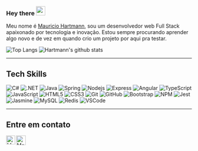 ### Hey there <img src="https://media.giphy.com/media/hvRJCLFzcasrR4ia7z/giphy.gif" width="25px">

Meu nome é [Mauricio Hartmann](https://www.linkedin.com/in/mauricio-hartmann/), sou um desenvolvedor web Full Stack apaixonado por tecnologia e inovação. Estou sempre procurando aprender algo novo e de vez em quando crio um projeto por aqui pra testar.

![Top Langs](https://github-readme-stats.vercel.app/api/top-langs/?username=hartmannm&theme=tokyonight&layout=compact)
![Hartmann's github stats](https://github-readme-stats.vercel.app/api?username=hartmannm&show_icons=true&theme=tokyonight)

-------------------------------------------

## Tech Skills

![C#](https://img.shields.io/badge/c%23-%23239120.svg?color=blueviolet&style=flat-square&logo=c-sharp&logoColor=white")
![.NET](https://img.shields.io/badge/.NET-5C2D91?style=flat-square&logo=.net&logoColor=white)
![Java](https://img.shields.io/badge/java-%23ED8B00.svg?style=flat-square&logo=java)
![Spring](https://img.shields.io/badge/spring-%236DB33F.svg?style=flat-square&logo=spring&logoColor=white)
![Nodejs](https://img.shields.io/badge/NodeJs-339933.svg?style=flat-square&logo=node.js&logoColor=white)
![Express](https://img.shields.io/badge/express.js-%23404d59.svg?style=flat-square&logo=express&logoColor=%2361DAFB)
![Angular](https://img.shields.io/badge/-Angular-DD0031?style=flat-square&logo=angular&logoColor=white)
![TypeScript](https://img.shields.io/badge/-TypeScrip-007ACC?logoColor=white&style=flat-square&logo=typescript)
![JavaScript](https://img.shields.io/badge/-JavaScript-black?style=flat-square&logo=javascript)
![HTML5](https://img.shields.io/badge/-HTML5-E34F26?style=flat-square&logo=html5&logoColor=white)
![CSS3](https://img.shields.io/badge/-CSS3-1572B6?style=flat-square&logo=css3)
![Git](https://img.shields.io/badge/-Git-black?style=flat-square&logo=git)
![GitHub](https://img.shields.io/badge/-GitHub-181717?style=flat-square&logo=github)
![Bootstrap](https://img.shields.io/badge/-Bootstrap-563D7C?style=flat-square&logo=bootstrap&logoColor=white)
![NPM](https://img.shields.io/badge/NPM-CB3837.svg?style=flat-square&logo=npm)
![Jest](https://img.shields.io/badge/-jest-%23C21325?style=flat-square&logo=jest&logoColor=white")
![Jasmine](https://img.shields.io/badge/-Jasmine-%238A4182?style=flat-square&logo=Jasmine&logoColor=white)
![MySQL](https://img.shields.io/badge/mysql-%2300f.svg?color=blue&style=flat-square&logo=mysql&logoColor=white)
![Redis](https://img.shields.io/badge/redis-%23DD0031.svg?style=flat-square&logo=redis&logoColor=white)
![VSCode](https://img.shields.io/badge/VisualStudioCode-0078d7.svg?style=flat-square&logo=visual-studio-code&logoColor=white)

-------------------------------------------

## Entre em contato

<p style="justify-content:center width: 100%">
   <a href="https://www.linkedin.com/in/mauricio-hartmann/">
    <img align="left" alt="Mauricio Hartmann | Linkedin" width="24px" src="https://github.com/TheDudeThatCode/TheDudeThatCode/blob/master/Assets/Linkedin.svg" />
  </a> &nbsp;&nbsp;
  <a href="mailto:mauricio.hartmann@outlook.com">
    <img align="left" alt="Mauricio Hartmann | Outlook" width="26px" src="https://github.com/sempostma/office365-icons/blob/master/svg/outlook.svg" />
  </a>
</p>

